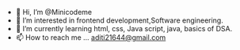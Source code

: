 - 👋 Hi, I’m @Minicodeme
- 👀 I’m interested in frontend development,Software engineering.
- 🌱 I’m currently learning html, css, Java script, java, basics of DSA.
- 📫 How to reach me ...
aditi21644@gmail.com
<!---
Minicodeme/Minicodeme is a ✨ special ✨ repository because its `README.md` (this file) appears on your GitHub profile.
You can click the Preview link to take a look at your changes.
--->
